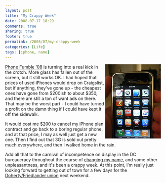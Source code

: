 ```yaml
---
layout: post
title: "My Crappy Week"
date: 2008-07-17 18:29
comments: true
sharing: true
footer: true
permalink: /2008/07/my-crappy-week
categories: [Life]
tags: [iphone, name]
---
```

<div class='imgRight'><a href="http://www.flickr.com/photos/brockli/2678488666/" title="Even Broker iPhone by BrockLi"><img src="/files/images/2678488666_f8541a1288_m.jpg" width="180" height="240" alt="Even Broker iPhone" align='right' /></a></div>

[Phone Fumble '08](/2008/07/my-poor-iphone.php) is turning into a real kick in the crotch.  More glass has fallen out of the screen, but it still works OK.  I had hoped that prices of used iPhones would drop on Craigslist, but if anything, they've gone up - the cheapest ones have gone from $200ish to about $350, and there are still a ton of want ads on there.  That may be the worst part - I could have turned a profit on the damn thing if I could have kept it off the sidewalk.

It would cost me $200 to cancel my iPhone plan contract and go back to a boring regular phone, and at that price, I may as well just get a new one.  Then I find out that 3G is sold out pretty much everywhere, and then I walked home in the rain.

Add all that to the carnival of incompetence on display in the DC bureaucracy throughout the course of [changing my name](/2008/07/hi-my-name-is-brock.php), and some other unpleasantness, and it's been a crappy week.  At this point, I'm really just looking forward to getting out of town for a few days for the [Doherty/Friedlander union](http://wedding.rsdoherty.com/) next weekend.
